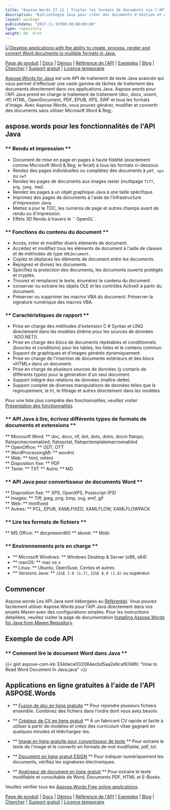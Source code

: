 ```yaml
---
title: "Aspose.Words 17.11 | Traiter les formats de documents via l'API Java" 
description: "Bibliothèque Java pour créer des documents d'édition et convertir les documents Word et OpenOffice. Fonctionne par programme avec le texte du document, les images, les formulaires, les tables, le XML, l'OLE et plus encore." 
layout: package
publishdate: "2017-11-15T00:00:00+00:00"
type: repository
weight: 00	#rem
---
```

[![Develop applications with the ability to create, process, render and convert Word documents to multiple formats in Java.](../aspose_words-for-java-banner.png)](./)

[Page de produit](https://products.aspose.com/words/java) | [Docs](https://docs.aspose.com/words/java/) | [Démos](https://products.aspose.app/words/family) | [Référence de l'API](https://apireference.aspose.com/words/java) | [Exemples](https://github.com/aspose-words/Aspose.Words-for-Java/tree/master/Exemples) | [Blog](https://blog.aspose.com/category/words/) | [Chercher](https://search.aspose.com/) | [Support gratuit](https://forum.aspose.com/c/words) | [Licence temporaire](https://purchase.aspose.com/temporary-license)

[Aspose.Words for Java](https://products.aspose.com/words/java) est une API de traitement de texte Java avancée qui vous permet d'effectuer une vaste gamme de tâches de traitement des documents directement dans vos applications Java. Aspose.words pour l'API Java prend en charge le traitement de traitement (doc, docx, ooxml, rtf) HTML, OpenDocument, PDF, EPUB, XPS, SWF et tous les formats d'image. Avec Aspose.Words, vous pouvez générer, modifier et convertir des documents sans utiliser Microsoft Word & Reg;.

## aspose.words pour les fonctionnalités de l'API Java

### ** Rendu et impression **
- Document de mise en page en pages à haute fidélité (exactement comme Microsoft Word & Reg; le ferait) à tous les formats ci-dessous.
- Rendez des pages individuelles ou complétez des documents à `pdf`,` xps` ou `swf`.
- Rendez les pages de documents aux images raster (multipage `Tiff`,` png`, `jpeg`,` bmp`).
- Rendez les pages à un objet graphique Java à une taille spécifique.
- Imprimez des pages de documents à l'aide de l'infrastructure d'impression Java.
- Mettez à jour le TOC, les numéros de page et autres champs avant de rendu ou d'impression.
- Effets 3D Rendu à travers le `` OpenGL`.

### ** Fonctions du contenu du document **
- Accès, créer et modifier divers éléments de document.
- Accédez et modifiez tous les éléments de document à l'aide de classes et de méthodes de type `XMLDocument`.
- Copiez et déplacez les éléments de document entre les documents.
- Rejoignez et divisez les documents.
- Spécifiez la protection des documents, les documents ouverts protégés et cryptés.
- Trouvez et remplacez le texte, énumérez le contenu du document.
- conserver ou extraire les objets OLE et les contrôles ActiveX à partir du document.
- Préserver ou supprimer les macros VBA du document. Préserver la signature numérique des macros VBA.

### ** Caractéristiques de rapport **
- Prise en charge des méthodes d'extension C # Syntax et LINQ directement dans les modèles (même pour les sources de données `ADO.NET)).
- Prise en charge des blocs de documents répétables et conditionnels (boucles et conditions) pour les tables, les listes et le contenu commun.
- Support de graphiques et d'images générés dynamiquement.
- Prise en charge de l'insertion de documents extérieurs et des blocs «HTML» dans un document.
- Prise en charge de plusieurs sources de données (y compris de différents types) pour la génération d'un seul document.
- Support intégré des relations de données (maître-dette).
- Support complet de diverses manipulations de données telles que le regroupement, le tri, le filtrage et autres directement dans les modèles.

Pour une liste plus complète des fonctionnalités, veuillez visiter [Présentation des fonctionnalités](https://docs.aspose.com/words/java/feature-overview/).

### ** API Java à lire, écrivez différents types de formats de documents et extensions **
** Microsoft Word: ** doc, docx, rtf, dot, dotx, dotm, docm flatopc, flatopcmacroenabled, flatopctat, flatopctemplatemacroenabled \
** OpenOffice: ** ODT, OTT \
** WordProcessingMl: ** wordml \
** Web: ** html, mhtml \
** Disposition fixe: ** PDF \
** Texte: ** TXT
** Autre: ** MD

### ** API Java pour convertisseur de documents Word **
** Disposition fixe: ** XPS, OpenXPS, Postscript (PS) \
** Images: ** Tiff, jpeg, png, bmp, svg, emf, gif \
** Web: ** htmlfixed \
** Autres: ** PCL, EPUB, XAMLFIXED, XAMLFLOW, XAMLFLOWPACK

### ** Lire les formats de fichiers **
** MS Office: ** docpreword60
** ebook: ** Mobi

### ** Environnements pris en charge **
- ** Microsoft Windows: ** Windows Desktop & Server (x86, x64)
- ** macOS: ** mac os x
- ** Linux: ** Ubuntu, OpenSuse, Centos et autres
- ** Versions Java: ** `J2SE 7.0 (1.7)`, `J2SE 8.0 (1.8)` ou supérieur.

## Commencer

Aspose.words Les API Java sont hébergées au [Référentiel](https://repository.aspose.com/words/). Vous pouvez facilement utiliser Aspose.Words pour l'API Java directement dans vos projets Maven avec des configurations simples. Pour les instructions détaillées, veuillez visiter la page de documentation [Installing Aspose.Words for Java from Maven Repository](https://docs.aspose.com/words/java/installation/).

## Exemple de code API

### ** Comment lire le document Word dans Java **
{{< gist  aspose-com-kb 334dece032084ecbd5aa2e6caf6148fc "How to Read Word Document In Java.java" >}}

## Applications en ligne gratuites à l'aide de l'API ASPOSE.Words

- ** [Fusion de doc en ligne gratuite](https://products.aspose.app/words/merger) ** Pour rejoindre plusieurs fichiers ensemble. Combinez des fichiers dans l'ordre dont vous avez besoin.

- ** [Créateur de CV en ligne gratuit](https://products.aspose.app/words/resume) ** À un fabricant CV rapide et facile à utiliser à partir de modèles et créez des curriculum vitae gagnant en quelques minutes et téléchargez-les.

- ** [Image en ligne gratuite pour convertisseur de texte](https://products.aspose.app/words/ocr) ** Pour extraire le texte de l'image et le convertir en formats de mot modifiable, pdf, txt.

- ** [Document en ligne gratuit ESIGN](https://products.aspose.app/words/esign) ** Pour indiquer numériquement les documents, vérifiez les signatures électroniques.

- ** [Analyseur de document en ligne gratuit](https://products.aspose.app/words/parser) ** Pour extraire le texte modifiable et consultable de Word, Documents PDF, HTML et E-Books.

Veuillez vérifier tous les [Aspose.Words Free online applications](https://products.aspose.app/words/family).

[Page de produit](https://products.aspose.com/words/java) | [Docs](https://docs.aspose.com/words/java/) | [Démos](https://products.aspose.app/words/family) | [Référence de l'API](https://apireference.aspose.com/words/java) | [Exemples](https://github.com/aspose-words/Aspose.Words-for-Java/tree/master/Exemples) | [Blog](https://blog.aspose.com/category/words/) | [Chercher](https://search.aspose.com/) | [Support gratuit](https://forum.aspose.com/c/words) | [Licence temporaire](https://purchase.aspose.com/temporary-license)
